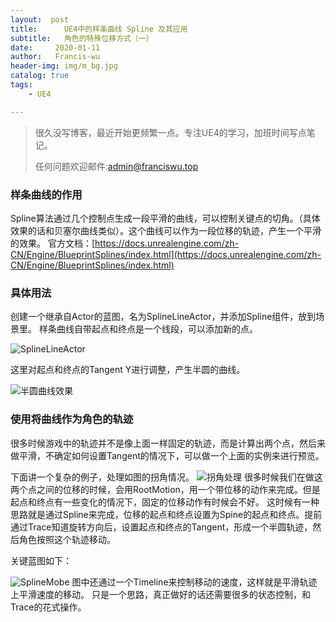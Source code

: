 ```yaml
---
layout:  post
title:		UE4中的样条曲线 Spline 及其应用
subtitle:	角色的特殊位移方式（一）
date:     2020-01-11
author:   Francis-wu
header-img: img/m_bg.jpg
catalog: true
tags:
    - UE4

---
```


> 很久没写博客，最近开始更频繁一点。专注UE4的学习，加班时间写点笔记。
>
> 任何问题欢迎邮件:[admin@franciswu.top](admin@franciswu.top)

### 样条曲线的作用
Spline算法通过几个控制点生成一段平滑的曲线，可以控制关键点的切角。（具体效果的话和贝塞尔曲线类似）。这个曲线可以作为一段位移的轨迹，产生一个平滑的效果。
官方文档：[https://docs.unrealengine.com/zh-CN/Engine/BlueprintSplines/index.html](https://docs.unrealengine.com/zh-CN/Engine/BlueprintSplines/index.html)

### 具体用法
创建一个继承自Actor的蓝图，名为SplineLineActor，并添加Spline组件，放到场景里。
样条曲线自带起点和终点是一个线段，可以添加新的点。

![SplineLineActor](https://pichost1-1253970255.cos.ap-shanghai.myqcloud.com/Spline/sp1.png)

这里对起点和终点的Tangent Y进行调整，产生半圆的曲线。

![半圆曲线效果](https://pichost1-1253970255.cos.ap-shanghai.myqcloud.com/Spline/sp2.png)

### 使用将曲线作为角色的轨迹
很多时候游戏中的轨迹并不是像上面一样固定的轨迹，而是计算出两个点，然后来做平滑，不确定如何设置Tangent的情况下，可以做一个上面的实例来进行预览。

下面讲一个复杂的例子，处理如图的拐角情况。
![拐角处理](https://pichost1-1253970255.cos.ap-shanghai.myqcloud.com/Spline/sp3.png)
很多时候我们在做这两个点之间的位移的时候，会用RootMotion，用一个带位移的动作来完成。但是起点和终点有一些变化的情况下，固定的位移动作有时候会不好。
这时候有一种思路就是通过Spline来完成，位移的起点和终点设置为Spine的起点和终点。提前通过Trace知道旋转方向后，设置起点和终点的Tangent，形成一个半圆轨迹，然后角色按照这个轨迹移动。

关键蓝图如下：

![SplineMobe](https://pichost1-1253970255.cos.ap-shanghai.myqcloud.com/Spline/sp4.png)
图中还通过一个Timeline来控制移动的速度，这样就是平滑轨迹上平滑速度的移动。
只是一个思路，真正做好的话还需要很多的状态控制，和Trace的花式操作。






